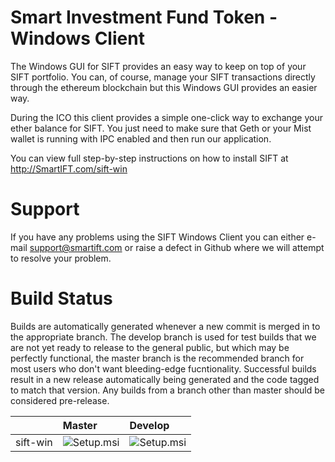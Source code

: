 # Smart Investment Fund Token - Windows Client
The Windows GUI for SIFT provides an easy way to keep on top of your SIFT portfolio.  You can, of course, manage your SIFT transactions directly through the ethereum blockchain but this Windows GUI provides an easier way.

During the ICO this client provides a simple one-click way to exchange your ether balance for SIFT.  You just need to make sure that Geth or your Mist wallet is running with IPC enabled and then run our application.

You can view full step-by-step instructions on how to install SIFT at http://SmartIFT.com/sift-win

# Support
If you have any problems using the SIFT Windows Client you can either e-mail support@smartift.com or raise a defect in Github where we will attempt to resolve your problem.

# Build Status
Builds are automatically generated whenever a new commit is merged in to the appropriate branch.   The develop branch is used for test builds that we are not yet ready to release to the general public, but which may be perfectly functional, the master branch is the recommended branch for most users who don't want bleeding-edge fucntionality.  Successful builds result in a new release automatically being generated and the code tagged to match that version.  Any builds from a branch other than master should be considered pre-release.

|    | Master | Develop |
|:---|:-------|:--------|
| sift-win | ![Setup.msi](https://guytp.visualstudio.com/_apis/public/build/definitions/7833260a-854e-4b49-968f-6aa0aa668239/27/badge) | ![Setup.msi](https://guytp.visualstudio.com/_apis/public/build/definitions/7833260a-854e-4b49-968f-6aa0aa668239/26/badge) |